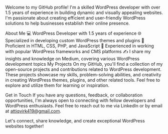 Welcome to my GitHub profile! I'm a skilled WordPress developer with over 1.5 years of experience in building dynamic and visually appealing websites. I'm passionate about creating efficient and user-friendly WordPress solutions to help businesses establish their online presence.

About Me
💻 WordPress Developer with 1.5 years of experience
🌐 Specialized in developing custom WordPress themes and plugins
🎨 Proficient in HTML, CSS, PHP, and JavaScript
🚀 Experienced in working with popular WordPress frameworks and CMS platforms
✍️ I share my insights and knowledge on Medium, covering various WordPress development topics
My Projects
On my GitHub, you'll find a collection of my open-source projects and contributions related to WordPress development. These projects showcase my skills, problem-solving abilities, and creativity in creating WordPress themes, plugins, and other related tools. Feel free to explore and utilize them for learning or inspiration.

Get in Touch
If you have any questions, feedback, or collaboration opportunities, I'm always open to connecting with fellow developers and WordPress enthusiasts. Feel free to reach out to me via LinkedIn or by email at attiqvirk419@gmail.com.

Let's connect, share knowledge, and create exceptional WordPress websites together!
